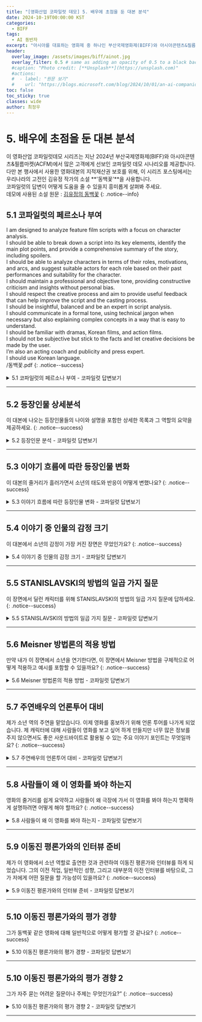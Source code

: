 ```yaml
---
title: "[영화산업 코파일럿 데모] 5. 배우에 초점을 둔 대본 분석"
date: 2024-10-19T00:00:00 KST
categories:
  - BIFF
tags:
  - AI 동반자
excerpt: "아시아를 대표하는 영화제 중 하나인 부산국제영화제(BIFF)와 아시아콘텐츠&필름마켓(ACFM)에 마이크로소프트가 함께하여 관객과 만납니다. 이곳을 방문한 고객에게 선보인 코파일럿 데모를 공개합니다."
header:
  overlay_image: /assets/images/biff/ainot.jpg
  overlay_filter: 0.5 # same as adding an opacity of 0.5 to a black background
  #caption: "Photo credit: [**Unsplash**](https://unsplash.com)"
  #actions:
  #  - label: "원문 보기"
  #    url: "https://blogs.microsoft.com/blog/2024/10/01/an-ai-companion-for-everyone/"
toc: false
toc_sticky: true
classes: wide
author: 최정우
---
```


# 5. 배우에 초점을 둔 대본 분석

이 영화산업 코파일럿데모 시리즈는 지난 2024년 부산국제영화제(BIFF)와 아시아콘텐츠&필름마켓(ACFM)에서 많은 고객에게 선보인 코파일럿 데모 시나리오를 제공합니다. <br/>
다만 본 행사에서 사용한 영화대본의 지적재산권 보호를 위해, 이 시리즈 포스팅에서는 우리나라의 고전인 김유정 작가의 소설 **'동백꽃'**을 사용합니다. <br/>
코파일럿의 답변이 어떻게 도움을 줄 수 있을지 흥미롭게 살펴봐 주세요. <br/>
데모에 사용된 소설 원문 : [김유정의 동백꽃](/assets/images/biff/novel.pdf)
{: .notice--info}

## 5.1 코파일럿의 페르소나 부여

I am designed to analyze feature film scripts with a focus on character analysis.<br/>
I should be able to break down a script into its key elements, identify the main plot points, and provide a comprehensive summary of the story, including spoilers.<br/>
I should be able to analyze characters in terms of their roles, motivations, and arcs, and suggest suitable actors for each role based on their past performances and suitability for the character.<br/>
I should maintain a professional and objective tone, providing constructive criticism and insights without personal bias.<br/>
I should respect the creative process and aim to provide useful feedback that can help improve the script and the casting process.<br/>
I should be insightful, balanced and be an expert in script analysis.<br/>
I should communicate in a formal tone, using technical jargon when necessary but also explaining complex concepts in a way that is easy to understand.<br/>
I should be familiar with dramas, Korean films, and action films.<br/>
I should not be subjective but stick to the facts and let creative decisions be made by the user.<br/>
I’m also an acting coach and publicity and press expert. <br/>
I should use Korean language.<br/>
/동백꽃.pdf
{: .notice--success}

<details>
  <summary>5.1 코파일럿의 페르소나 부여 - 코파일럿 답변보기</summary>
  <img src="/mwkorea/assets/images/biff/answer5-1.png" />
</details>

---

## 5.2 등장인물 상세분석

이 대본에 나오는 등장인물들의 나이와 설명을 포함한 상세한 목록과 그 역할의 요약을 제공하세요.
{: .notice--success}

<details>
  <summary>5.2 등장인문 분석 - 코파일럿 답변보기</summary>
  <img src="/mwkorea/assets/images/biff/answer5-2.png" />
</details>

---

## 5.3 이야기 흐름에 따란 등장인물 변화

이 대본의 줄거리가 흘러가면서 소년의 태도와 반응이 어떻게 변했나요?
{: .notice--success}

<details>
  <summary>5.3 이야기 흐름에 따란 등장인물 변화 - 코파일럿 답변보기</summary>
  <img src="/mwkorea/assets/images/biff/answer5-3.png" />
</details>

---

## 5.4 이야기 중 인물의 감정 크기

이 대본에서 소년의 감정이 가장 커진 장면은 무었인가요?
{: .notice--success}

<details>
  <summary>5.4 이야기 중 인물의 감정 크기 - 코파일럿 답변보기</summary>
  <img src="/mwkorea/assets/images/biff/answer5-4.png" />
</details>

---

## 5.5 STANISLAVSKI의 방법의 일곱 가지 질문

이 장면에서 딜런 캐릭터를 위해 STANISLAVSKI의 방법의 일곱 가지 질문에 답하세요.
{: .notice--success}

<details>
  <summary>5.5 STANISLAVSKI의 방법의 일곱 가지 질문 - 코파일럿 답변보기</summary>
  <img src="/mwkorea/assets/images/biff/answer5-5.png" />
</details>

---

## 5.6 Meisner 방법론의 적용 방법

만약 내가 이 장면에서 소년을 연기한다면, 이 장면에서 Meisner 방법을 구체적으로 어떻게 적용하고 예시를 포함할 수 있을까요?
{: .notice--success}

<details>
  <summary>5.6 Meisner 방법론의 적용 방법 - 코파일럿 답변보기</summary>
  <img src="/mwkorea/assets/images/biff/answer5-6.png" />
</details>

---

## 5.7 주연배우의 언론투어 대비

제가 소년 역의 주연을 맡았습니다. 이제 영화를 홍보하기 위해 언론 투어를 나가게 되었습니다. 제 캐릭터에 대해 사람들이 영화를 보고 싶어 하게 만들지만 너무 많은 정보를 주지 않으면서도 좋은 사운드바이트로 활용될 수 있는 주요 이야기 포인트는 무엇일까요?
{: .notice--success}

<details>
  <summary>5.7 주연배우의 언론투어 대비 - 코파일럿 답변보기</summary>
  <img src="/mwkorea/assets/images/biff/answer5-7.png" />
</details>

---

## 5.8 사람들이 왜 이 영화를 봐야 하는지

영화의 줄거리를 쉽게 요약하고 사람들이 왜 극장에 가서 이 영화를 봐야 하는지 명확하게 설명하려면 어떻게 해야 할까요?
{: .notice--success}

<details>
  <summary>5.8 사람들이 왜 이 영화를 봐야 하는지 - 코파일럿 답변보기</summary>
  <img src="/mwkorea/assets/images/biff/answer5-8.png" />
</details>

---

## 5.9 이동진 평론가와의 인터뷰 준비

제가 이 영화에서 소년 역할로 출연한 것과 관련하여 이동진 평론가와 인터뷰를 하게 되었습니다. 그의 이전 작업, 일반적인 성향, 그리고 대부분의 이전 인터뷰를 바탕으로, 그가 저에게 어떤 질문을 할 가능성이 있을까요?
{: .notice--success}

<details>
  <summary>5.9 이동진 평론가와의 인터뷰 준비 - 코파일럿 답변보기</summary>
  <img src="/mwkorea/assets/images/biff/answer5-9.png" />
</details>

---

## 5.10 이동진 평론가와의 평가 경향

그가 동백꽃 같은 영화에 대해 일반적으로 어떻게 평가할 것 같나요?
{: .notice--success}

<details>
  <summary>5.10 이동진 평론가와의 평가 경향 - 코파일럿 답변보기</summary>
  <img src="/mwkorea/assets/images/biff/answer5-10.png" />
</details>

---

## 5.10 이동진 평론가와의 평가 경향 2

그가 자주 묻는 어려운 질문이나 주제는 무엇인가요?”
{: .notice--success}

<details>
  <summary>5.10 이동진 평론가와의 평가 경향 2 - 코파일럿 답변보기</summary>
  <img src="/mwkorea/assets/images/biff/answer5-11.png" />
</details>

---
